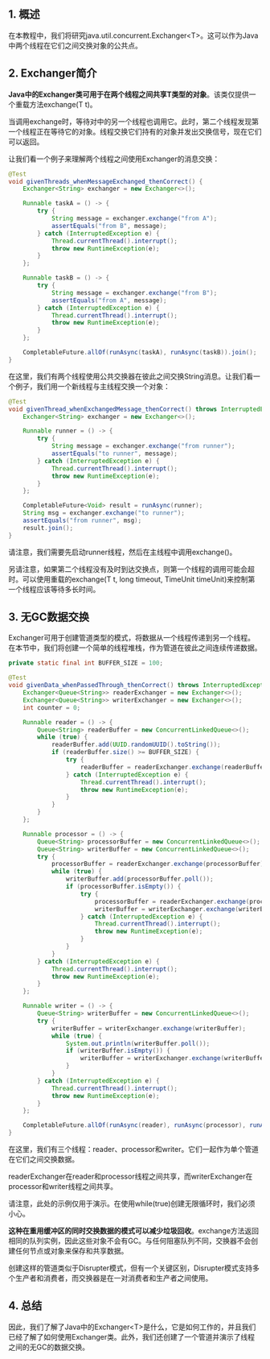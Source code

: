 ## 1. 概述

在本教程中，我们将研究java.util.concurrent.Exchanger<T\>。这可以作为Java中两个线程在它们之间交换对象的公共点。

## 2. Exchanger简介

**Java中的Exchanger类可用于在两个线程之间共享T类型的对象**。该类仅提供一个重载方法exchange(T t)。

当调用exchange时，等待对中的另一个线程也调用它。此时，第二个线程发现第一个线程正在等待它的对象。线程交换它们持有的对象并发出交换信号，现在它们可以返回。

让我们看一个例子来理解两个线程之间使用Exchanger的消息交换：

```java
@Test
void givenThreads_whenMessageExchanged_thenCorrect() {
    Exchanger<String> exchanger = new Exchanger<>();

    Runnable taskA = () -> {
        try {
            String message = exchanger.exchange("from A");
            assertEquals("from B", message);
        } catch (InterruptedException e) {
            Thread.currentThread().interrupt();
            throw new RuntimeException(e);
        }
    };

    Runnable taskB = () -> {
        try {
            String message = exchanger.exchange("from B");
            assertEquals("from A", message);
        } catch (InterruptedException e) {
            Thread.currentThread().interrupt();
            throw new RuntimeException(e);
        }
    };

    CompletableFuture.allOf(runAsync(taskA), runAsync(taskB)).join();
}
```

在这里，我们有两个线程使用公共交换器在彼此之间交换String消息。让我们看一个例子，我们用一个新线程与主线程交换一个对象：

```java
@Test
void givenThread_whenExchangedMessage_thenCorrect() throws InterruptedException {
    Exchanger<String> exchanger = new Exchanger<>();

    Runnable runner = () -> {
        try {
            String message = exchanger.exchange("from runner");
            assertEquals("to runner", message);
        } catch (InterruptedException e) {
            Thread.currentThread().interrupt();
            throw new RuntimeException(e);
        }
    };

    CompletableFuture<Void> result = runAsync(runner);
    String msg = exchanger.exchange("to runner");
    assertEquals("from runner", msg);
    result.join();
}
```

请注意，我们需要先启动runner线程，然后在主线程中调用exchange()。

另请注意，如果第二个线程没有及时到达交换点，则第一个线程的调用可能会超时。可以使用重载的exchange(T t, long timeout, TimeUnit timeUnit)来控制第一个线程应该等待多长时间。

## 3. 无GC数据交换

Exchanger可用于创建管道类型的模式，将数据从一个线程传递到另一个线程。在本节中，我们将创建一个简单的线程堆栈，作为管道在彼此之间连续传递数据。

```java
private static final int BUFFER_SIZE = 100;

@Test
void givenData_whenPassedThrough_thenCorrect() throws InterruptedException, ExecutionException {
    Exchanger<Queue<String>> readerExchanger = new Exchanger<>();
    Exchanger<Queue<String>> writerExchanger = new Exchanger<>();
    int counter = 0;

    Runnable reader = () -> {
        Queue<String> readerBuffer = new ConcurrentLinkedQueue<>();
        while (true) {
            readerBuffer.add(UUID.randomUUID().toString());
            if (readerBuffer.size() >= BUFFER_SIZE) {
                try {
                    readerBuffer = readerExchanger.exchange(readerBuffer);
                } catch (InterruptedException e) {
                    Thread.currentThread().interrupt();
                    throw new RuntimeException(e);
                }
            }
        }
    };

    Runnable processor = () -> {
        Queue<String> processorBuffer = new ConcurrentLinkedQueue<>();
        Queue<String> writerBuffer = new ConcurrentLinkedQueue<>();
        try {
            processorBuffer = readerExchanger.exchange(processorBuffer);
            while (true) {
                writerBuffer.add(processorBuffer.poll());
                if (processorBuffer.isEmpty()) {
                    try {
                        processorBuffer = readerExchanger.exchange(processorBuffer);
                        writerBuffer = writerExchanger.exchange(writerBuffer);
                    } catch (InterruptedException e) {
                        Thread.currentThread().interrupt();
                        throw new RuntimeException(e);
                    }
                }
            }
        } catch (InterruptedException e) {
            Thread.currentThread().interrupt();
            throw new RuntimeException(e);
        }
    };

    Runnable writer = () -> {
        Queue<String> writerBuffer = new ConcurrentLinkedQueue<>();
        try {
            writerBuffer = writerExchanger.exchange(writerBuffer);
            while (true) {
                System.out.println(writerBuffer.poll());
                if (writerBuffer.isEmpty()) {
                    writerBuffer = writerExchanger.exchange(writerBuffer);
                }
            }
        } catch (InterruptedException e) {
            Thread.currentThread().interrupt();
            throw new RuntimeException(e);
        }
    };

    CompletableFuture.allOf(runAsync(reader), runAsync(processor), runAsync(writer)).get();
}
```

在这里，我们有三个线程：reader、processor和writer。它们一起作为单个管道在它们之间交换数据。

readerExchanger在reader和processor线程之间共享，而writerExchanger在processor和writer线程之间共享。

请注意，此处的示例仅用于演示。在使用while(true)创建无限循环时，我们必须小心。

**这种在重用缓冲区的同时交换数据的模式可以减少垃圾回收**。exchange方法返回相同的队列实例，因此这些对象不会有GC。与任何阻塞队列不同，交换器不会创建任何节点或对象来保存和共享数据。

创建这样的管道类似于Disrupter模式，但有一个关键区别，Disrupter模式支持多个生产者和消费者，而交换器是在一对消费者和生产者之间使用。

## 4. 总结

因此，我们了解了Java中的Exchanger<T\>是什么，它是如何工作的，并且我们已经了解了如何使用Exchanger类。此外，我们还创建了一个管道并演示了线程之间的无GC的数据交换。